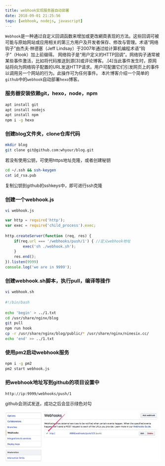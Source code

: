 ```yaml
---
title: webhook实现服务器自动部署
date: 2018-09-01 21:25:56
tags: [webhook, nodejs, javascript]
---
```

`Webhook`是一种通过自定义回调函数来增加或更改網頁表现的方法。这些回调可被可能与原始网站或应用相关的第三方用户及开发者保存、修改与管理。术语“网络钩子”由杰夫·林德塞（Jeff Lindsay）于2007年通过给计算机编程术语“钩子”（Hook）加上前缀得。
网络钩子是“用户定义的HTTP回调”。网络钩子通常被某些事件激活，比如将代码推送到源[3]或评论博客。.[4]当此事件发生时，原网站将向为网络钩子配置的URL发送HTTP请求。用户可配置它们引发网页上的事件以调用另一个网站的行为。此操作可为任何事件。
本片博客介绍一个简单的`github`中的`webhook`自动部署`hexo`博客。

### 服务器安装依赖git，hexo，node，npm

```bash
apt install git
apt install nodejs
apt install npm
npm i -g hexo
```

### 创建blog文件夹，clone仓库代码

```bash
mkdir blog
git clone git@github.com:whyour/blog.git
```

若没有使用公钥，可使用https地址克隆，或者创建秘钥

```bash
cd ~/.ssh && ssh-keygen
cat id_rsa.pub
```

复制公钥到github的sshkeys中，即可进行ssh克隆

### 创建一个webhook.js

```bash
vi webhook.js
```

```javascript
var http = require('http');
var exec = require('child_process').exec;

http.createServer(function (req, res) {
    if(req.url === '/webhooks/push/1') { //定义webhook地址
        exec('sh ./webhook.sh');
    }
    res.end();
}).listen(9999)
console.log('we are in 9999');
```

### 创建webhook.sh脚本，执行pull，编译等操作

```bash
vi webhook.sh

#!/bin/bash

echo 'begin' > ../1.txt
cd /usr/share/nginx/blog
git pull
npm run hook
cp -r /usr/share/nginx/blog/public/* /usr/share/nginx/ninesix.cc/
echo 'end' >> ../1.txt
```

### 使用pm2启动webhook服务

```bash
npm i -g pm2
pm2 start webhook.js
```

### 把webhook地址写到github的项目设置中

`http://ip:9999/webhooks/push/1`

github会测试发送，成功之后会显示绿色对勾

![webhook](/postImg/webhook.jpg)